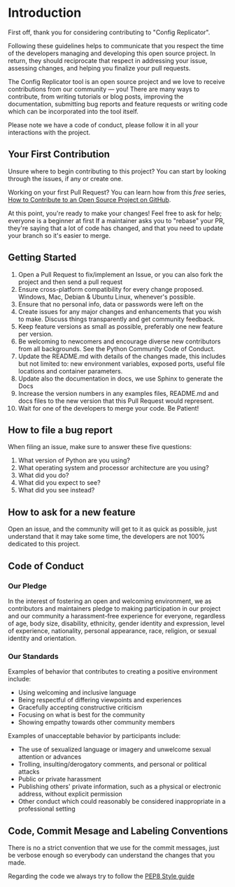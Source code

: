 # Introduction

First off, thank you for considering contributing to "Config Replicator".

Following these guidelines helps to communicate that you respect the time of the developers managing 
and developing this open source project. In return, they should reciprocate that respect in addressing 
your issue, assessing changes, and helping you finalize your pull requests.

The Config Replicator tool is an open source project and we love to receive contributions from our community — you! 
There are many ways to contribute, from writing tutorials or blog posts, improving the documentation, 
submitting bug reports and feature requests or writing code which can be incorporated into the tool itself.

Please note we have a code of conduct, please follow it in all your interactions with the project.

## Your First Contribution

Unsure where to begin contributing to this project? You can start by looking through the issues, if any or create one.

Working on your first Pull Request? You can learn how from this *free* series, [How to Contribute to an Open Source Project on GitHub](https://egghead.io/series/how-to-contribute-to-an-open-source-project-on-github).

At this point, you're ready to make your changes! Feel free to ask for help; everyone is a beginner at first
If a maintainer asks you to "rebase" your PR, they're saying that a lot of code has changed, and that you need to update your branch so it's easier to merge.


## Getting Started

1. Open a Pull Request to fix/implement an Issue, or you can also fork the project and then send a pull request
2. Ensure cross-platform compatibility for every change proposed. Windows, Mac, Debian & Ubuntu Linux, whenever's possible.
3. Ensure that no personal info, data or passwords were left on the 
3. Create issues for any major changes and enhancements that you wish to make. Discuss things transparently 
   and get community feedback.
4. Keep feature versions as small as possible, preferably one new feature per version.
5. Be welcoming to newcomers and encourage diverse new contributors from all backgrounds. See the Python Community Code of Conduct.
6. Update the README.md with details of the changes made, this includes but not limited to: new environment 
   variables, exposed ports, useful file locations and container parameters.
7. Update also the documentation in docs, we use Sphinx to generate the Docs
8. Increase the version numbers in any examples files, README.md and docs files to the new version that this
   Pull Request would represent.
9. Wait for one of the developers to merge your code. Be Patient!

## How to file a bug report

When filing an issue, make sure to answer these five questions:

1. What version of Python are you using?
2. What operating system and processor architecture are you using?
3. What did you do?
4. What did you expect to see?
5. What did you see instead? 

## How to ask for a new feature

Open an issue, and the community will get to it as quick as possible, just understand that it may take some time, the developers are not 100% dedicated to this project.

## Code of Conduct

### Our Pledge

In the interest of fostering an open and welcoming environment, we as
contributors and maintainers pledge to making participation in our project and
our community a harassment-free experience for everyone, regardless of age, body
size, disability, ethnicity, gender identity and expression, level of experience,
nationality, personal appearance, race, religion, or sexual identity and
orientation.

### Our Standards

Examples of behavior that contributes to creating a positive environment
include:

* Using welcoming and inclusive language
* Being respectful of differing viewpoints and experiences
* Gracefully accepting constructive criticism
* Focusing on what is best for the community
* Showing empathy towards other community members

Examples of unacceptable behavior by participants include:

* The use of sexualized language or imagery and unwelcome sexual attention or
advances
* Trolling, insulting/derogatory comments, and personal or political attacks
* Public or private harassment
* Publishing others' private information, such as a physical or electronic
  address, without explicit permission
* Other conduct which could reasonably be considered inappropriate in a
  professional setting

## Code, Commit Mesage and Labeling Conventions

There is no a strict convention that we use for the commit messages, just be verbose enough so everybody can understand the changes that you made.

Regarding the code we always try to follow the [PEP8 Style guide](https://www.python.org/dev/peps/pep-0008/)